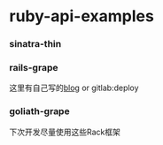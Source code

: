 # ruby-api-examples

### sinatra-thin

### rails-grape
这里有自己写的[blog](http://rudyboy.github.io/lession/2014/10/23/grape/) or gitlab:deploy

### goliath-grape


下次开发尽量使用这些Rack框架
